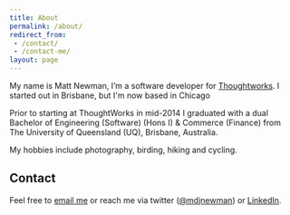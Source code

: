 ```yaml
---
title: About
permalink: /about/
redirect_from:
 - /contact/
 - /contact-me/
layout: page
---
```


My name is Matt Newman, I’m a software developer for [Thoughtworks](https://www.thoughtworks.com/).
I started out in Brisbane, but I'm now based in Chicago

Prior to starting at ThoughtWorks in mid-2014 I graduated with a dual Bachelor of
Engineering (Software) (Hons I) & Commerce (Finance) from The University of
Queensland (UQ), Brisbane, Australia.

My hobbies include photography, birding, hiking and cycling.

Contact
-------

Feel free to
<a href="http://www.google.com/recaptcha/mailhide/d?k=01SIVZ0fdnR1M6C2e8dizHmg==&amp;c=jOyNpMNtlZAHoDGHT1OQ_PYpC59pvugn_bmGD6SgB0Q=" onclick="window.open('http://www.google.com/recaptcha/mailhide/d?k\07501SIVZ0fdnR1M6C2e8dizHmg\75\75\46c\75jOyNpMNtlZAHoDGHT1OQ_PYpC59pvugn_bmGD6SgB0Q\075', '', 'toolbar=0,scrollbars=0,location=0,statusbar=0,menubar=0,resizable=0,width=500,height=300'); return false;" title="Reveal this e-mail address">email me</a>
or reach me via twitter ([@mdjnewman](https://twitter.com/mdjnewman)) or
[LinkedIn](https://www.linkedin.com/in/mdjnewman/).
